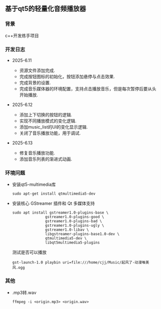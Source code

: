 ## 基于qt5的轻量化音频播放器

### 背景

c++开发练手项目

### 开发日志

- 2025-6.11 
  - 资源文件添加完成.
  - 完成按钮图标的初始化，按钮添加悬停与点击效果.
  - 完成背景的设置.
  - 完成音乐媒体器的环境配置，支持点击播放音乐，但是每次暂停后要从头开始播放.

- 2025-6.12
  - 添加上下切换的按钮的逻辑.
  - 实现不同播放模式的变化逻辑.
  - 添加music_list的UI的变化显示逻辑.
  - 关闭了音乐播放功能，用于调试.

- 2025-6.13
  - 修复音乐播放功能.
  - 添加音乐列表的渐进式动画.

### 环境问题

- 安装qt5-multimedia库
  ```shell
  sudo apt-get install qtmultimedia5-dev
  ```

- 安装核心 GStreamer 插件和 Qt 多媒体支持
  ```shell
  sudo apt install gstreamer1.0-plugins-base \
                 gstreamer1.0-plugins-good \
                 gstreamer1.0-plugins-bad \
                 gstreamer1.0-plugins-ugly \
                 gstreamer1.0-libav \
                 libgstreamer-plugins-base1.0-dev \
                 qtmultimedia5-dev \
                 libqt5multimedia5-plugins
  ```
  测试是否可以播放
  ```shell
  gst-launch-1.0 playbin uri=file:///home/cjj/Music/起风了-动漫唯美风.ogg
  ```

### 其他

- .mp3转.wav
  ```shell
  ffmpeg -i <origin.mp3> <origin.wav>
  ```